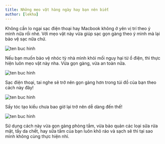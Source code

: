 ```yaml
---
title: Những mẹo vặt hàng ngày hay bạn nên biết
author: [lekha]
---
```

Không cần lo ngại sạc điện thoại hay Macbook không ở yên vị trí theo ý mình nữa rồi nhé. Với mẹo vặt này vừa giúp sạc gọn gàng theo ý mình mà lại bảo vệ sạc nữa chứ.

![ten buc hinh](https://meovatdoisong.net/wp-content/uploads/2016/10/meo-vat-hang-ngay-phan-11-1.png "ten buc hinh")

Nếu bạn muốn bảo vệ nhóc tỳ nhà mình khỏi mối nguy hại từ ổ điện, thì thực hiện luôn mẹo vặt này nha. Vừa gọn gàng, vừa an toàn nữa.

![ten buc hinh](https://meovatdoisong.net/wp-content/uploads/2016/10/meo-vat-hang-ngay-phan-11-2.png "ten buc hinh")

Sạc điện thoại, tai nghe sẽ trở nên gọn gàng hơn trong túi đồ của bạn theo cách này đây!

![ten buc hinh](https://meovatdoisong.net/wp-content/uploads/2016/10/meo-vat-hang-ngay-phan-11-3.png "ten buc hinh")

Sấy tóc tạo kiểu chưa bao giờ lại trở nên dễ dàng đến thế!

![ten buc hinh](https://meovatdoisong.net/wp-content/uploads/2016/10/meo-vat-hang-ngay-phan-11-4.jpg "ten buc hinh")

Sử dụng cách này vừa gọn gàng phòng tắm, vừa bảo quản các loại sữa rửa mặt, tẩy da chết, hay sữa tắm của bạn luôn khô ráo và sạch sẽ thì tại sao mình không cùng thực hiện nhỉ.
